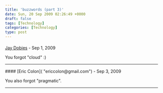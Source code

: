 ```yaml
---
title: 'buzzwords (part 3)'
date: Sun, 20 Sep 2009 02:26:49 +0000
draft: false
tags: [Technology]
categories: [Technology]
type: post
---
```



#### 
[Jay Dobies](http://noopenblockers.com "jason.dobies@gmail.com") - <time datetime="2009-09-21 11:01:24">Sep 1, 2009</time>

You forgot "cloud" :)
<hr />
#### 
[Eric Colon]( "ericcolon@gmail.com") - <time datetime="2009-09-23 19:33:22">Sep 3, 2009</time>

You also forgot "pragmatic".
<hr />
